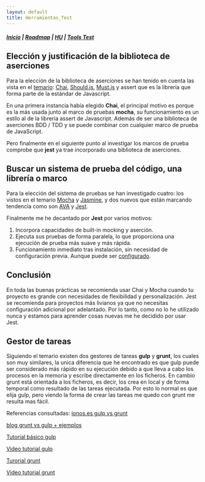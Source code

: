 ```yaml
---
layout: default
title: Herramientas_Test
---
```


##### [Inicio](./) | [Roadmap](./Roadmap.html) | [HU](./hu.html) | [Tools Test](./aserciones_sis_pruebas.html)


## Elección y justificación de la biblioteca de aserciones

Para la elección de la biblioteca de aserciones se han tenido en cuenta las vista en el [temario](http://jj.github.io/CC/documentos/temas/Desarrollo_basado_en_pruebas): [Chai](https://www.chaijs.com/), [Should.js](https://github.com/tj/should.js), [Must.js](https://github.com/moll/js-must) y assert que es la librería que forma parte de la estándar de Javascript.

En una primera instancia había elegido **Chai**, el principal motivo es porque es la más usada junto al marco de pruebas **mocha**, su funcionamiento es un estilo al de la librería assert de Javascript. Además de ser una biblioteca de aserciones BDD / TDD y se puede combinar con cualquier marco de prueba de JavaScript. 

Pero finalmente en el siguiente punto al investigar los marcos de prueba comprobe que **jest** ya trae incorporado una biblioteca de aserciones.

## Buscar un sistema de prueba del código, una librería o marco

Para la elección del sistema de pruebas se han investigado cuatro: los vistos en el temario [Mocha](https://mochajs.org/) y [Jasmine](https://jasmine.github.io/), y dos nuevos que están marcando tendencia como son [AVA](https://github.com/avajs/ava) y [Jest](https://jestjs.io/).

Finalmente me he decantado por **Jest** por varios motivos:
1. Incorpora capacidades de built-in mocking y aserción.
2. Ejecuta sus pruebas de forma paralela, lo que proporciona una ejecución de prueba más suave y más rápida.
3. Funcionamiento inmediato tras instalación, sin necesidad de configuración previa. Aunque puede ser [configurado](https://jestjs.io/docs/en/configuration).

## Conclusión

En toda las buenas prácticas se recomienda usar Chai y Mocha cuando tu proyecto es grande con necesidades de flexibilidad y personalización. Jest se recomienda para proyectos más livianos ya que no necesitas configuración adicional por adelantado. 
Por lo tanto, como no lo he utilizado nunca y estamos para aprender cosas nuevas me he decidido por usar Jest.

## Gestor de tareas

Siguiendo el temario existen dos gestores de tareas **gulp** y **grunt**, los cuales son muy similares, la unica diferencia que he encontrado es que gulp puede ser considerado más rápido en su ejecución debido a que lleva a cabo los procesos en la memoria y escribe directamente en los ficheros. En cambio grunt está orientada a los ficheros, es decir, los crea en local y de forma temporal como resultado de las tareas ejecutada. 
Por esto lo normal es que elija gulp, pero viendo la forma de crear las tareas me quedo con grunt me resulta mas fácil.

Referencias consultadas:
[ionos.es gulp vs grunt](https://www.ionos.es/digitalguide/paginas-web/desarrollo-web/gulp-vs-grunt-que-diferencia-a-estos-task-runners/)

[blog grunt vs gulp + ejemplos](https://blog.koalite.com/2015/06/grunt-o-gulp-que-uso/)

[Tutorial básico gulp](https://frontendlabs.io/1669--gulp-js-en-espanol-tutorial-basico-primeros-pasos-y-ejemplos)

[Video tutorial gulp](https://es.coursera.org/lecture/disenando-paginas-bootstrap4/automatizadores-de-tareas-gulp-yg01h)

[Turorial grunt](https://gruntjs.com/getting-started)

[Video tutorial grunt](https://es.coursera.org/lecture/disenando-paginas-bootstrap4/automatizadores-de-tareas-grunt-IPaB7)